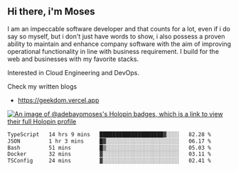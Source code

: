 ## Hi there, i'm Moses

I am an impeccable software developer and that counts for a lot, even if i do say so myself, but i don't just have words to show, i also possess a proven ability to maintain and enhance company software with the aim of improving operational functionality in line with business requirement. I build for the web and businesses with my favorite stacks.

Interested in Cloud Engineering and DevOps.

Check my written blogs
- https://geekdom.vercel.app

[![An image of @adebayomoses's Holopin badges, which is a link to view their full Holopin profile](https://holopin.me/adebayomoses)](https://holopin.io/@adebayomoses)

<!--START_SECTION:waka-->

```txt
TypeScript   14 hrs 9 mins   ████████████████████▓░░░░   82.28 %
JSON         1 hr 3 mins     █▓░░░░░░░░░░░░░░░░░░░░░░░   06.17 %
Bash         51 mins         █▒░░░░░░░░░░░░░░░░░░░░░░░   05.03 %
Docker       32 mins         ▓░░░░░░░░░░░░░░░░░░░░░░░░   03.11 %
TSConfig     24 mins         ▓░░░░░░░░░░░░░░░░░░░░░░░░   02.41 %
```

<!--END_SECTION:waka-->
